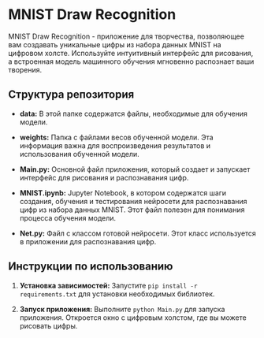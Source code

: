 # MNIST Draw Recognition

 MNIST Draw Recognition - приложение для творчества, позволяющее вам создавать уникальные цифры из набора данных MNIST на цифровом холсте. Используйте интуитивный интерфейс для рисования, а встроенная модель машинного обучения мгновенно распознает ваши творения.

## Структура репозитория

- **data:** В этой папке содержатся файлы, необходимые для обучения модели.

- **weights:** Папка с файлами весов обученной модели. Эта информация важна для воспроизведения результатов и использования обученной модели.

- **Main.py:** Основной файл приложения, который создает и запускает интерфейс для рисования и распознавания цифр.

- **MNIST.ipynb:** Jupyter Notebook, в котором содержатся шаги создания, обучения и тестирования нейросети для распознавания цифр из набора данных MNIST. Этот файл полезен для понимания процесса обучения модели.

- **Net.py:** Файл с классом готовой нейросети. Этот класс используется в приложении для распознавания цифр.

## Инструкции по использованию

1. **Установка зависимостей:** Запустите `pip install -r requirements.txt` для установки необходимых библиотек.

2. **Запуск приложения:** Выполните `python Main.py` для запуска приложения. Откроется окно с цифровым холстом, где вы можете рисовать цифры.